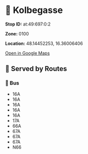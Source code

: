 # 🚉 Kolbegasse


**Stop ID:** at:49:697:0:2

**Zone:** 0100

**Location:** 48.14452253, 16.36006406

[Open in Google Maps](https://www.google.com/maps?q=48.14452253,16.36006406)

## 🚆 Served by Routes

### 🚌 Bus
- 16A
- 16A
- 16A
- 16A
- 16A
- 17A
- 66A
- 67A
- 67A
- 67A
- N66